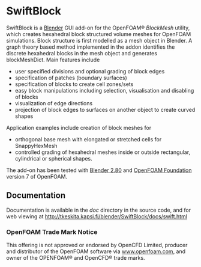 # SwiftBlock

SwiftBlock is a [Blender](https://www.blender.org/) GUI add-on for
the OpenFOAM® *BlockMesh* utility, which creates hexahedral block
structured volume meshes for OpenFOAM simulations. Block structure is
first modelled as a mesh object in Blender. A graph theory based
method implemented in the addon identifies the discrete hexahedral
blocks in the mesh object and generates blockMeshDict. Main features
include

* user specified divisions and optional grading of block edges
* specification of patches (boundary surfaces)
* specification of blocks to create cell zones/sets
* easy block manipulations including selection, visualisation and disabling of blocks
* visualization of edge directions
* projection of block edges to surfaces on another object to
  create curved shapes

Application examples include creation of block meshes for

* orthogonal base mesh with elongated or stretched cells for
  SnappyHexMesh
* controlled grading of hexahedral meshes inside or outside
  rectangular, cylindrical or spherical shapes.

The add-on has been tested with
[Blender 2.80](https://www.blender.org/) and
[OpenFOAM Foundation](https://openfoam.org/) version 7 of OpenFOAM.

## Documentation

Documentation is available in the *doc* directory in the source code,
and for web viewing at
http://tkeskita.kapsi.fi/blender/SwiftBlock/docs/swift.html

### OpenFOAM Trade Mark Notice

This offering is not approved or endorsed by OpenCFD Limited, producer
and distributor of the OpenFOAM software via www.openfoam.com, and
owner of the OPENFOAM® and OpenCFD® trade marks.
